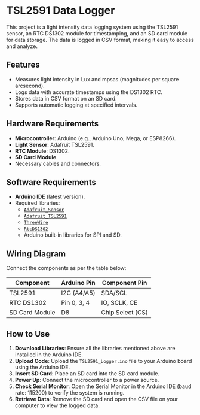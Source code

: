 # TSL2591 Data Logger

This project is a light intensity data logging system using the TSL2591 sensor, an RTC DS1302 module for timestamping, and an SD card module for data storage. The data is logged in CSV format, making it easy to access and analyze.

## Features
- Measures light intensity in Lux and mpsas (magnitudes per square arcsecond).
- Logs data with accurate timestamps using the DS1302 RTC.
- Stores data in CSV format on an SD card.
- Supports automatic logging at specified intervals.

## Hardware Requirements
- **Microcontroller**: Arduino (e.g., Arduino Uno, Mega, or ESP8266).
- **Light Sensor**: Adafruit TSL2591.
- **RTC Module**: DS1302.
- **SD Card Module**.
- Necessary cables and connectors.

## Software Requirements
- **Arduino IDE** (latest version).
- Required libraries:
  - [`Adafruit_Sensor`](https://github.com/adafruit/Adafruit_Sensor)
  - [`Adafruit_TSL2591`](https://github.com/adafruit/Adafruit_TSL2591_Library)
  - [`ThreeWire`](https://github.com/PaulStoffregen/ThreeWire)
  - [`RtcDS1302`](https://github.com/Makuna/Rtc)
  - Arduino built-in libraries for SPI and SD.

## Wiring Diagram
Connect the components as per the table below:

| Component           | Arduino Pin | Component Pin       |
|---------------------|-------------|---------------------|
| TSL2591             | I2C (A4/A5)| SDA/SCL             |
| RTC DS1302          | Pin 0, 3, 4| IO, SCLK, CE        |
| SD Card Module      | D8          | Chip Select (CS)    |

## How to Use
1. **Download Libraries**: Ensure all the libraries mentioned above are installed in the Arduino IDE.
2. **Upload Code**: Upload the `TSL2591_Logger.ino` file to your Arduino board using the Arduino IDE.
3. **Insert SD Card**: Place an SD card into the SD card module.
4. **Power Up**: Connect the microcontroller to a power source.
5. **Check Serial Monitor**: Open the Serial Monitor in the Arduino IDE (baud rate: 115200) to verify the system is running.
6. **Retrieve Data**: Remove the SD card and open the CSV file on your computer to view the logged data.
